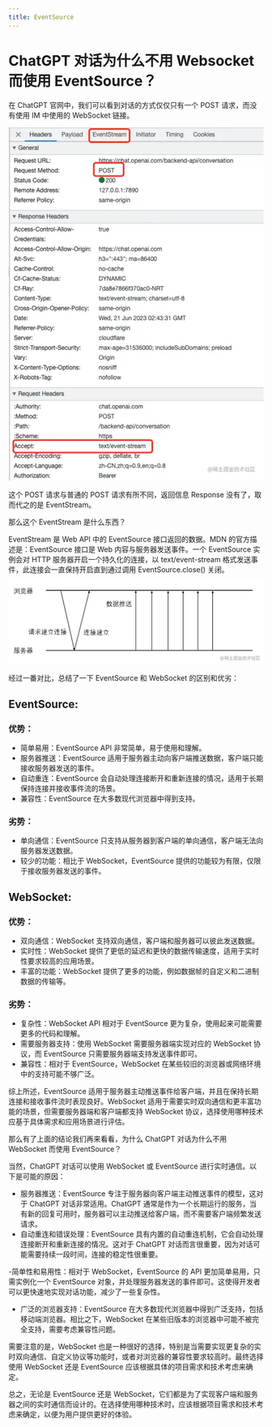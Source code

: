 ```yaml
---
title: EventSource
---
```


# ChatGPT 对话为什么不用 Websocket 而使用 EventSource？

在 ChatGPT 官网中，我们可以看到对话的方式仅仅只有一个 POST 请求，而没有使用 IM 中使用的 WebSocket 链接。

![ChatGPT](./b3611aa0196d4adab9126d60e82cbd66~tplv-k3u1fbpfcp-zoom-in-crop-mark_1512_0_0_0.webp)

这个 POST 请求与普通的 POST 请求有所不同，返回信息 Response 没有了，取而代之的是 EventStream。

那么这个 EventStream 是什么东西？

EventStream 是 Web API 中的 EventSource 接口返回的数据。MDN 的官方描述是：EventSource 接口是 Web 内容与服务器发送事件。一个 EventSource 实例会对 HTTP 服务器开启一个持久化的连接，以 text/event-stream 格式发送事件，此连接会一直保持开启直到通过调用 EventSource.close() 关闭。

![EventSource示意图](./1f12bc6085e146bb828e3f8b38440075~tplv-k3u1fbpfcp-zoom-in-crop-mark_4536_0_0_0.webp)

经过一番对比，总结了一下 EventSource 和 WebSocket 的区别和优劣：

## EventSource:

### 优势：

- 简单易用：EventSource API 非常简单，易于使用和理解。
- 服务器推送：EventSource 适用于服务器主动向客户端推送数据，客户端只能接收服务器发送的事件。
- 自动重连：EventSource 会自动处理连接断开和重新连接的情况，适用于长期保持连接并接收事件流的场景。
- 兼容性：EventSource 在大多数现代浏览器中得到支持。

### 劣势：

- 单向通信：EventSource 只支持从服务器到客户端的单向通信，客户端无法向服务器发送数据。
- 较少的功能：相比于 WebSocket，EventSource 提供的功能较为有限，仅限于接收服务器发送的事件。

## WebSocket:

### 优势：

- 双向通信：WebSocket 支持双向通信，客户端和服务器可以彼此发送数据。
- 实时性：WebSocket 提供了更低的延迟和更快的数据传输速度，适用于实时性要求较高的应用场景。
- 丰富的功能：WebSocket 提供了更多的功能，例如数据帧的自定义和二进制数据的传输等。

### 劣势：

- 复杂性：WebSocket API 相对于 EventSource 更为复杂，使用起来可能需要更多的代码和理解。
- 需要服务器支持：使用 WebSocket 需要服务器端实现对应的 WebSocket 协议，而 EventSource 只需要服务器端支持发送事件即可。
- 兼容性：相对于 EventSource，WebSocket 在某些较旧的浏览器或网络环境中的支持可能不够广泛。

综上所述，EventSource 适用于服务器主动推送事件给客户端，并且在保持长期连接和接收事件流时表现良好。WebSocket 适用于需要实时双向通信和更丰富功能的场景，但需要服务器端和客户端都支持 WebSocket 协议，选择使用哪种技术应基于具体需求和应用场景进行评估。

那么有了上面的结论我们再来看看，为什么 ChatGPT 对话为什么不用 WebSocket 而使用 EventSource？

当然，ChatGPT 对话可以使用 WebSocket 或 EventSource 进行实时通信。以下是可能的原因：

- 服务器推送：EventSource 专注于服务器向客户端主动推送事件的模型，这对于 ChatGPT 对话非常适用。ChatGPT 通常是作为一个长期运行的服务，当有新的回复可用时，服务器可以主动推送给客户端，而不需要客户端频繁发送请求。
- 自动重连和错误处理：EventSource 具有内置的自动重连机制，它会自动处理连接断开和重新连接的情况。这对于 ChatGPT 对话而言很重要，因为对话可能需要持续一段时间，连接的稳定性很重要。

-简单性和易用性：相对于 WebSocket，EventSource 的 API 更加简单易用，只需实例化一个 EventSource 对象，并处理服务器发送的事件即可。这使得开发者可以更快速地实现对话功能，减少了一些复杂性。

- 广泛的浏览器支持：EventSource 在大多数现代浏览器中得到广泛支持，包括移动端浏览器。相比之下，WebSocket 在某些旧版本的浏览器中可能不被完全支持，需要考虑兼容性问题。

需要注意的是，WebSocket 也是一种很好的选择，特别是当需要实现更复杂的实时双向通信、自定义协议等功能时，或者对浏览器的兼容性要求较高时。最终选择使用 WebSocket 还是 EventSource 应该根据具体的项目需求和技术考虑来确定。

总之，无论是 EventSource 还是 WebSocket，它们都是为了实现客户端和服务器之间的实时通信而设计的。在选择使用哪种技术时，应该根据项目需求和技术考虑来确定，以便为用户提供更好的体验。
